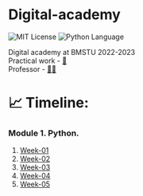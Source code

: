 # Digital-academy
<img src="https://img.shields.io/github/license/DimaPermyakov/IU5?color=brightgreen" alt="MIT License"> <img src="https://img.shields.io/badge/language-Python-green.svg" alt="Python Language">

Digital academy at BMSTU 2022-2023<br>
Practical work - [👀](https://contest.yandex.ru/contest/40433/enter)<br>
Professor - [🧑‍💻](https://github.com/romvano/dc-web-developer-2022)

# 📈 Timeline:
### Module 1. Python.
1. [Week-01](https://github.com/IU5-IT/Digital-academy/tree/main/Python-01/01-week-01-DimaPermyakov)
2. [Week-02](https://github.com/IU5-IT/Digital-academy/tree/main/Python-01/01-week-02-DimaPermyakov)
3. [Week-03](https://github.com/IU5-IT/Digital-academy/tree/main/Python-01/01-week-03-DimaPermyakov)
4. [Week-04](https://github.com/IU5-IT/Digital-academy/tree/main/Python-01/01-week-04-DimaPermyakov)
5. [Week-05](https://github.com/IU5-IT/Digital-academy/tree/main/Python-01/01-week-05-DimaPermyakov)